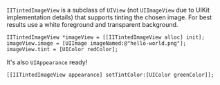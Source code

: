 `IITintedImageView` is a subclass of `UIView` (not `UIImageView` due to UIKit implementation details) that supports tinting the chosen image. For best results use a white foreground and transparent background.

    IITintedImageView *imageView = [[IITintedImageView alloc] init];
    imageView.image = [UIImage imageNamed:@"hello-world.png"];
    imageView.tint = [UIColor redColor];

It's also `UIAppearance` ready!

    [[IITintedImageView appearance] setTintColor:[UIColor greenColor]];

